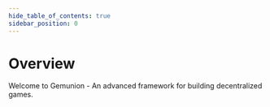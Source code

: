 ```yaml
---
hide_table_of_contents: true
sidebar_position: 0
---
```


# Overview

Welcome to Gemunion - An advanced framework for building decentralized games.


